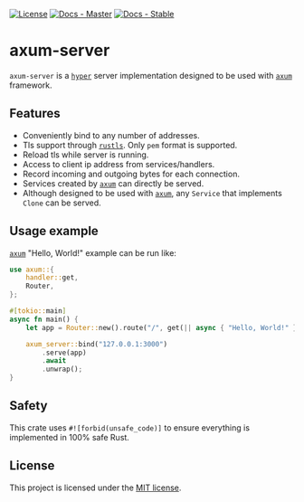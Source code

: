 [![License](https://img.shields.io/crates/l/axum-server)](https://choosealicense.com/licenses/mit/)
[![Docs - Master](https://img.shields.io/badge/docs-master-blue)](https://programatik29.github.io/axum-server/docs/axum_server/)
[![Docs - Stable](https://img.shields.io/crates/v/axum-server?color=blue&label=docs)](https://docs.rs/axum-server/)

# axum-server

`axum-server` is a [`hyper`] server implementation designed to be used with [`axum`] framework.

## Features

- Conveniently bind to any number of addresses.
- Tls support through [`rustls`]. Only `pem` format is supported.
- Reload tls while server is running.
- Access to client ip address from services/handlers.
- Record incoming and outgoing bytes for each connection.
- Services created by [`axum`] can directly be served.
- Although designed to be used with [`axum`], any `Service` that implements `Clone` can be served.

## Usage example

[`axum`] "Hello, World!" example can be run like:

```rust
use axum::{
    handler::get,
    Router,
};

#[tokio::main]
async fn main() {
    let app = Router::new().route("/", get(|| async { "Hello, World!" }));

    axum_server::bind("127.0.0.1:3000")
        .serve(app)
        .await
        .unwrap();
}
```

## Safety

This crate uses `#![forbid(unsafe_code)]` to ensure everything is implemented in 100% safe Rust.

## License

This project is licensed under the [MIT license](LICENSE).

[`hyper`]: https://github.com/hyperium/hyper
[`axum`]: https://github.com/tokio-rs/axum
[`rustls`]: https://github.com/rustls/rustls

